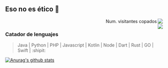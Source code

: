 ## Eso no es ético 🌱
<p align="right" >
    <img src="https://i.pinimg.com/236x/95/0b/4b/950b4b80f5a6db4efd4793fc7e263a37--like-a-sir-dandy.jpg"  align="right" >
</p>

<div align="right">
    Num. visitantes copados <br>
    <img src="https://profile-counter.glitch.me/pilaba/count.svg" align="right" />
</div>

### Catador de lenguajes 
> Java | Python | PHP | Javascript | Kotlin | Node | Dart | Rust | GO | Swift | :shipit:


[![Anurag's github stats](https://github-readme-stats.vercel.app/api?username=pilaba&count_private=true&show_icons=true&theme=gruvbox)](https://github.com/pilaba)


<!-- [![Top Langs](https://github-readme-stats.vercel.app/api/top-langs/?username=pilaba&hide=css&count_private=true&theme=gruvbox)](https://github.com/anuraghazra/github-readme-stats)

<!--
[![ReadMe Card](https://github-readme-stats.vercel.app/api/pin/?username=pilaba&repo=Rust-web-app&count_private=true&show_icons=true&theme=gruvbox)](https://github.com/Pilaba/Rust-web-app)

